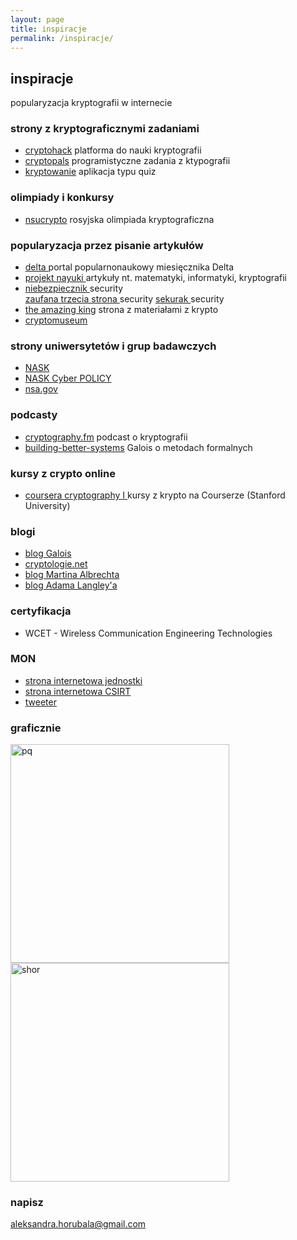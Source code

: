 ```yaml
---
layout: page
title: inspiracje
permalink: /inspiracje/
---
```


## inspiracje

popularyzacja kryptografii w internecie

### strony z kryptograficznymi zadaniami

<ul>
  <li> <a href="https://cryptohack.org/" target="_blank">cryptohack</a> platforma do nauki kryptografii </li>
  <li> <a href="https://cryptopals.com/" target="_blank">cryptopals</a> programistyczne zadania z ktypografii</li>
  <li><a href="https://kryptowanie.herokuapp.com/" target="_blank">kryptowanie</a> aplikacja typu quiz </li>
</ul>

### olimpiady i konkursy

<ul>
  <li> <a href="https://nsucrypto.nsu.ru/" target="_blank">nsucrypto</a> rosyjska olimpiada kryptograficzna </li>
</ul>

### popularyzacja przez pisanie artykułów

<ul>
  <li> <a href="http://www.deltami.edu.pl/" target="_blank"> delta </a> portal popularnonaukowy miesięcznika Delta </li>
  <li> <a href="https://www.nayuki.io/" target="_blank"> projekt nayuki </a> artykuły nt. matematyki, informatyki, kryptografii </li>
  <li> <a href="https://niebezpiecznik.pl/" target="_blank"> niebezpiecznik </a> security </li
  <li> <a href="https://zaufanatrzeciastrona.pl/" target="_blank"> zaufana trzecia strona </a> security </li
  <li> <a href="https://sekurak.pl/" target="_blank"> sekurak </a> security </li>
  <li> <a href="http://www.theamazingking.com/" target="_blank">the amazing king</a> strona z materiałami z krypto </li>
  <li> <a href="  https://cryptomuseum.com/" target="_blank"> cryptomuseum </a> </li>
</ul>

### strony uniwersytetów i grup badawczych

<ul>
  <li> <a href="https://www.nask.pl/" target="_blank"> NASK </a></li>
  <li> <a href="https://cyberpolicy.nask.pl/" target="_blank"> NASK Cyber POLICY </a></li>
  <li> <a href="https://www.nsa.gov/" target="_blank"> nsa.gov </a></li>
</ul>

### podcasty

<ul>
  <li> <a href="https://www.cryptography.fm/" target="_blank">cryptography.fm</a> podcast o kryptografii </li>
  <li> <a href="  https://building-better-systems.simplecast.com/" target="_blank">building-better-systems</a> Galois o metodach formalnych </li>
</ul>

### kursy z crypto online

<ul>
  <li> <a href="https://www.coursera.org/learn/crypto" target="_blank">coursera cryptography I </a> kursy z krypto na Courserze (Stanford University) </li>
</ul>

### blogi

<ul>
  <li> <a href="https://galois.com/blog/" target="_blank"> blog Galois </a> </li>
  <li> <a href="https://www.cryptologie.net/" target="_blank"> cryptologie.net </a> </li>
  <li> <a href="  https://martinralbrecht.wordpress.com/" target="_blank"> blog Martina Albrechta </a> </li>
  <li> <a href="  https://www.imperialviolet.org/" target="_blank"> blog Adama Langley'a </a> </li>
</ul>

### certyfikacja

<ul>
  <li> WCET - Wireless Communication Engineering Technologies </li>
</ul>

### MON

<ul>
    <li><a href="https://ncbc.wp.mil.pl/pl/" target="_blank"> strona internetowa jednostki </a></li>
    <li><a href="https://csirt-mon.wp.mil.pl/pl/" target="_blank"> strona internetowa CSIRT </a></li>
    <li><a href="https://twitter.com/CYBER_MIL_PL?ref_src=twsrc%5Egoogle%7Ctwcamp%5Eserp%7Ctwgr%5Eauthor" target="_blank"> tweeter </a></li>
</ul>

### graficznie

<img src="{{ site.baseurl }}/images/pq-factor.jpg" alt="pq" style="height: 350px;"/>
<img src="{{ site.baseurl }}/images/shor.jpg" alt="shor" style="height: 350px;"/>

### napisz

[aleksandra.horubala@gmail.com](mailto:aleksandra.horubala@gmail.com)

